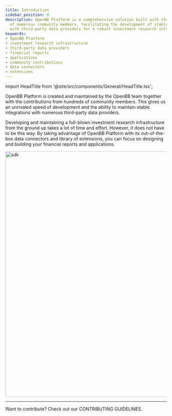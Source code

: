 ```yaml
---
title: Introduction
sidebar_position: 0
description: OpenBB Platform is a comprehensive solution built with the contribution
  of numerous community members, facilitating the development of stable integrations
  with third-party data providers for a robust investment research infrastructure.
keywords:
- OpenBB Platform
- investment research infrastructure
- third-party data providers
- financial reports
- applications
- community contributions
- data connectors
- extensions
---
```


import HeadTitle from '@site/src/components/General/HeadTitle.tsx';

<HeadTitle title="OpenBB SDK Docs" />

OpenBB Platform is created and maintained by the OpenBB team together with the contributions from hundreds of community members. This gives us an unrivaled speed of development and the ability to maintain stable integrations with numerous third-party data providers.

Developing and maintaining a full-blown investment research infrastructure from the ground up takes a lot of time and effort. However, it does not have to be this way. By taking advantage of OpenBB Platform with its out-of-the-box data connectors and library of extensions, you can focus on designing and building your financial reports and applications.

<img width="769" alt="sdk" src="https://github.com/OpenBB-finance/OpenBBTerminal/assets/25267873/3ae6ad4d-d90b-4555-8712-c94a048285d5" />

---

Want to contribute? Check out our CONTRIBUTING GUIDELINES.
